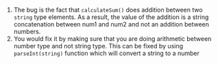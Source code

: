 1. The bug is the fact that `calculateSum()` does addition between two `string` type elements. As a result, the value of the addition is a string concatenation between num1 and num2 and not an addition between numbers.
2. You would fix it by making sure that you are doing arithmetic between number type and not string type. This can be fixed by using `parseInt(string)` function which will convert a string to a number
